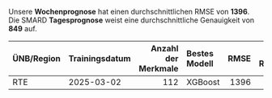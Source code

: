 
Unsere __Wochenprognose__ hat einen durchschnittlichen RMSE von __1396__.  
Die SMARD __Tagesprognose__ weist eine durchschnittliche Genauigkeit von __849__ auf.
    
| ÜNB/Region   | Trainingsdatum   |   Anzahl der Merkmale | Bestes Modell   |   RMSE |   TSO RMSE |
|:-------------|:-----------------|----------------------:|:----------------|-------:|-----------:|
| RTE          | 2025-03-02       |                   112 | XGBoost         |   1396 |        849 |